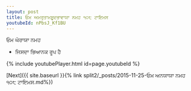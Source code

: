 ```yaml
---
layout: post
title: ਓਮ ਅਮਰੁਤਾਮਸ਼ੂਦਭਾਵਾਯਾ ਨਮਹ ੧੦੮ ਟਾਇਮਸ
youtubeId: nPbsJ_Kf1BU
---
```

 
 
 ਓਮ ਘੋਰਾਯਾ ਨਮਹ  
 
 -  ਜਿਸਦਾ ਭਿਆਨਕ ਰੂਪ ਹੈ 
 
  
 
  
 
 
 
 
 
 


{% include youtubePlayer.html id=page.youtubeId %}
 
[Next]({{ site.baseurl }}{% link  split2/_posts/2015-11-25-ਓਮ ਅਨਯਾਯਾ ਨਮਹ  ੧੦੮ ਟਾਇਮਸ.md%})
 
